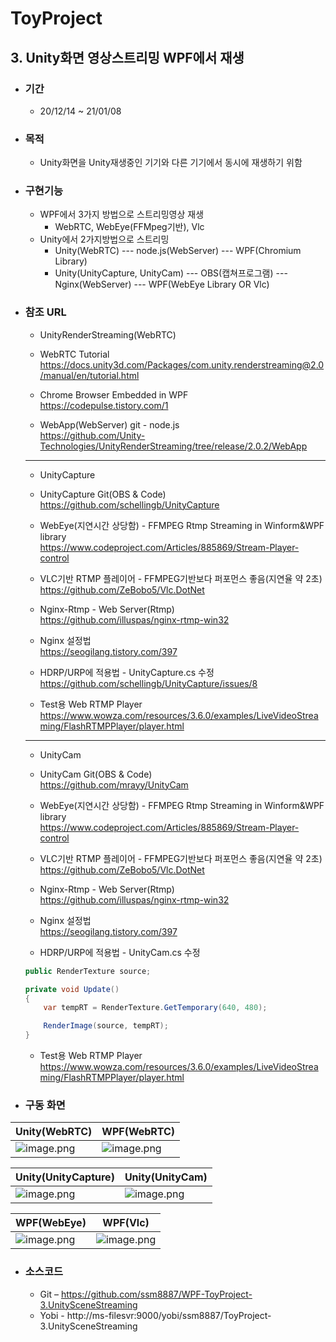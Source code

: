 # ToyProject
## 3. Unity화면 영상스트리밍 WPF에서 재생

+ ### 기간
	+ 20/12/14 ~ 21/01/08

+ ### 목적
	+ Unity화면을 Unity재생중인 기기와 다른 기기에서 동시에 재생하기 위함

+ ### 구현기능
	+ WPF에서 3가지 방법으로 스트리밍영상 재생
		+ WebRTC, WebEye(FFMpeg기반), Vlc
	+ Unity에서 2가지방법으로 스트리밍
		+ Unity(WebRTC) --- node.js(WebServer) --- WPF(Chromium Library)
		+ Unity(UnityCapture, UnityCam) --- OBS(캡쳐프로그램) --- Nginx(WebServer) --- WPF(WebEye Library OR Vlc)

+ ### 참조 URL
	+ UnityRenderStreaming(WebRTC)  

	+ WebRTC Tutorial  
		https://docs.unity3d.com/Packages/com.unity.renderstreaming@2.0/manual/en/tutorial.html  

	+ Chrome Browser Embedded in WPF  
		https://codepulse.tistory.com/1  

	+ WebApp(WebServer) git - node.js  
		https://github.com/Unity-Technologies/UnityRenderStreaming/tree/release/2.0.2/WebApp  
	  
	------------------------------------------------------------------------------------------  
	  
	+ UnityCapture  

	+ UnityCapture Git(OBS & Code)  
		https://github.com/schellingb/UnityCapture  

	+ WebEye(지연시간 상당함) - FFMPEG Rtmp Streaming in Winform&WPF library  
		https://www.codeproject.com/Articles/885869/Stream-Player-control  

	+ VLC기반 RTMP 플레이어 - FFMPEG기반보다 퍼포먼스 좋음(지연율 약 2초)  
		https://github.com/ZeBobo5/Vlc.DotNet  

	+ Nginx-Rtmp - Web Server(Rtmp)  
		https://github.com/illuspas/nginx-rtmp-win32  

	+ Nginx 설정법  
		https://seogilang.tistory.com/397  

	+ HDRP/URP에 적용법 - UnityCapture.cs 수정  
		https://github.com/schellingb/UnityCapture/issues/8

	+ Test용 Web RTMP Player  
		https://www.wowza.com/resources/3.6.0/examples/LiveVideoStreaming/FlashRTMPPlayer/player.html  
	  
	------------------------------------------------------------------------------------------  
	  
	+ UnityCam  

	+ UnityCam Git(OBS & Code)  
		https://github.com/mrayy/UnityCam  

	+ WebEye(지연시간 상당함) - FFMPEG Rtmp Streaming in Winform&WPF library  
		https://www.codeproject.com/Articles/885869/Stream-Player-control  

	+ VLC기반 RTMP 플레이어 - FFMPEG기반보다 퍼포먼스 좋음(지연율 약 2초)  
		https://github.com/ZeBobo5/Vlc.DotNet  

	+ Nginx-Rtmp - Web Server(Rtmp)  
		https://github.com/illuspas/nginx-rtmp-win32  

	+ Nginx 설정법  
		https://seogilang.tistory.com/397  

	+ HDRP/URP에 적용법 - UnityCam.cs 수정  

	```C#
	public RenderTexture source;

	private void Update()
	{ 
		var tempRT = RenderTexture.GetTemporary(640, 480);

		RenderImage(source, tempRT);
	}
	```
	+ Test용 Web RTMP Player  
		https://www.wowza.com/resources/3.6.0/examples/LiveVideoStreaming/FlashRTMPPlayer/player.html  

+ ### 구동 화면

| Unity(WebRTC)		 							| WPF(WebRTC)			 					|
| ------------ 									| ------------								|
| ![image.png](./Unity(WebRTC).png)				| ![image.png](./Images/WPF(WebRTC).png)	|

| Unity(UnityCapture) 							| Unity(UnityCam) 							|
| ------------ 									| ------------ 								|
| ![image.png](./Images/UnityCapture&OBS.png) 	| ![image.png](./Images/UnityCam.png) 		|

| WPF(WebEye) 									| WPF(Vlc) 									|
| ------------ 									| ------------ 								|
| ![image.png](./Images/WebEye.png) 			| ![image.png](./Images/Vlc.png) 			|  

+ ### 소스코드
	+ Git – https://github.com/ssm8887/WPF-ToyProject-3.UnitySceneStreaming  
	+ Yobi - http://ms-filesvr:9000/yobi/ssm8887/ToyProject-3.UnitySceneStreaming
